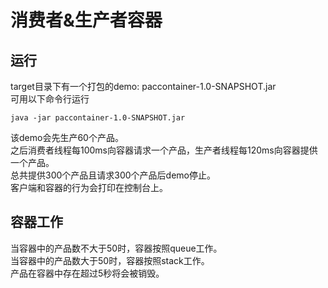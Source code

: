 # 消费者&生产者容器
## 运行
target目录下有一个打包的demo: paccontainer-1.0-SNAPSHOT.jar  
可用以下命令行运行
```
java -jar paccontainer-1.0-SNAPSHOT.jar
```
该demo会先生产60个产品。  
之后消费者线程每100ms向容器请求一个产品，生产者线程每120ms向容器提供一个产品。  
总共提供300个产品且请求300个产品后demo停止。  
客户端和容器的行为会打印在控制台上。 
## 容器工作
当容器中的产品数不大于50时，容器按照queue工作。  
当容器中的产品数大于50时，容器按照stack工作。  
产品在容器中存在超过5秒将会被销毁。  